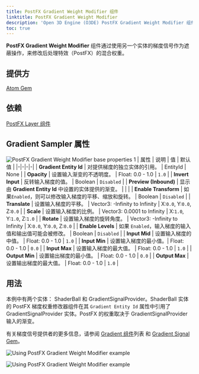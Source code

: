 ```yaml
---
title: PostFX Gradient Weight Modifier 组件
linktitle: PostFX Gradient Weight Modifier
description: 'Open 3D Engine (O3DE) PostFX Gradient Weight Modifier 组件参考。'
toc: true
---
```


**PostFX Gradient Weight Modifier** 组件通过使用另一个实体的梯度信号作为遮蔽操作，来修改后处理特效（PostFX）的混合权重。


## 提供方

[Atom Gem](/docs/user-guide/gems/reference/rendering/atom/atom/)


## 依赖

[PostFX Layer 组件](/docs/user-guide/components/reference/atom/postfx-layer/)


## Gradient Sampler 属性

![PostFX Gradient Weight Modifier base properties](/images/user-guide/components/reference/atom/post-processing-modifiers/postfx-gradient-weight-modifier.png)
1
| 属性 | 说明 | 值 | 默认值 |
|-|-|-|-|
| **Gradient Entity Id** | 对提供梯度的独立实体的引用。 | EntityId | None |
| **Opacity** | 设置输入渐变的不透明度。 | Float: 0.0 - 1.0 | `1.0` |
| **Invert Input** | 反转输入梯度的值。 | Boolean | `Disabled` |
| **Preview (Inbound)** | 显示由 **Gradient Entity Id** 中设置的实体提供的渐变。 |  |  |
| **Enable Transform** | 如果`Enabled`，则可以修改输入梯度的平移、缩放和旋转。 | Boolean | `Disabled` |
| **Translate** | 设置输入梯度的平移。 | Vector3: -Infinity to Infinity | X:`0.0`, Y:`0.0`, Z:`0.0` |
| **Scale** | 设置输入梯度的比例。 | Vector3: 0.0001 to Infinity | X:`1.0`, Y:`1.0`, Z:`1.0` |
| **Rotate** | 设置输入梯度的旋转角度。 | Vector3: -Infinity to Infinity | X:`0.0`, Y:`0.0`, Z:`0.0` |
| **Enable Levels** | 如果 `Enabled`，输入梯度的输入值和输出值可能会被修改。 | Boolean | `Disabled` |
| **Input Mid** | 设置输入梯度的中值。 | Float: 0.0 - 1.0 | `1.0` |
| **Input Min** | 设置输入梯度的最小值。| Float: 0.0 - 1.0 | `0.0` |
| **Input Max** | 设置输入梯度的最大值。 | Float: 0.0 - 1.0 | `1.0` |
| **Output Min** | 设置输出梯度的最小值。 | Float: 0.0 - 1.0 | `0.0` |
| **Output Max** | 设置输出梯度的最大值。 | Float: 0.0 - 1.0 | `1.0` |

## 用法

本例中有两个实体： ShaderBall 和 GradientSignalProvider。ShaderBall 实体的 PostFX 梯度权重修改器组件在其 `Gradient Entity Id` 属性中引用了 GradientSignalProvider 实体。PostFX 的权重取决于 GradientSignalProvider 输入的渐变。

有关梯度信号提供者的更多信息，请参阅 [Gradient 组件](/docs/user-guide/components/reference/#gradients)列表 和 [Gradient Signal Gem](/docs/user-guide/gems/reference/utility/gradient-signal/)。

![Using PostFX Gradient Weight Modifier example](/images/user-guide/components/reference/atom/post-processing-modifiers/postfx-gradient-weight-modifier-example-1.png)

![Using PostFX Gradient Weight Modifier example](/images/user-guide/components/reference/atom/post-processing-modifiers/postfx-gradient-weight-modifier-example-2.png)
